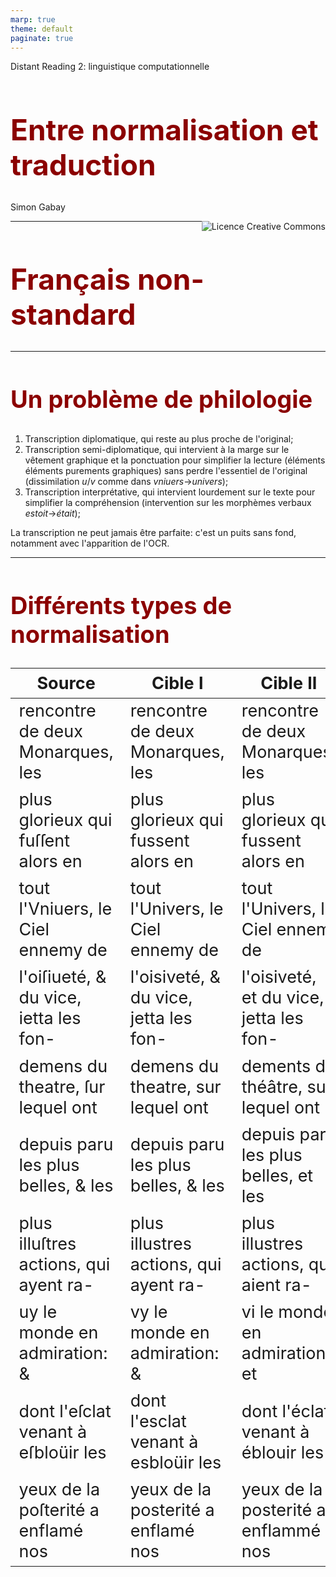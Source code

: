 ```yaml
---
marp: true
theme: default
paginate: true
---
```


<style>
img[alt~="center"] {
  display: block;
  margin: 0 auto;
}
h1 {
  font-size: 46px;
  color: darkred;
}
h2 {
  font-size: 38px;
  color: darkred;
}
</style>

Distant Reading 2: linguistique computationnelle

# Entre normalisation et traduction

Simon Gabay

<a rel="license" href="http://creativecommons.org/licenses/by/4.0/"><img alt="Licence Creative Commons" style="border-width:0;float:right;\" src="https://i.creativecommons.org/l/by/4.0/88x31.png" /></a>

---
# Français non-standard

---
## Un problème de philologie

1. Transcription diplomatique, qui reste au plus proche de l'original;
2. Transcription semi-diplomatique, qui intervient à la marge sur le vêtement graphique et la ponctuation pour simplifier la lecture (éléments éléments purements graphiques) sans perdre l'essentiel de l'original (dissimilation _u_/_v_ comme dans _vniuers_->_univers_);
3. Transcription interprétative, qui intervient lourdement sur le texte pour simplifier la compréhension (intervention sur les morphèmes verbaux _estoit_->_était_);

La transcription ne peut jamais être parfaite: c'est un puits sans fond, notamment avec l'apparition de l'OCR.

---
<style scoped>
table {
    height: 100%;
    width: 100%;
    font-size: 20px;
}
</style>

## Différents types de normalisation

| Source                                 | Cible I                                | Cible II                               |
|----------------------------------------|----------------------------------------|----------------------------------------|
| rencontre de deux Monarques, les       | rencontre de deux Monarques, les       | rencontre de deux Monarques, les       |
| plus glorieux qui fuſſent alors en     | plus glorieux qui fussent alors en     | plus glorieux qui fussent alors en     |
| tout l'Vniuers, le Ciel ennemy de      | tout l'Univers, le Ciel ennemy de      | tout l'Univers, le Ciel ennemi de      |
| l'oiſiueté, & du vice, ietta les fon-  | l'oisiveté, & du vice, jetta les fon-  | l'oisiveté, et du vice, jetta les fon- |
| demens du theatre, ſur lequel ont      | demens du theatre, sur lequel ont      | dements du théâtre, sur lequel ont     |
| depuis paru les plus belles, & les     | depuis paru les plus belles, & les     | depuis paru les plus belles, et les    |
| plus illuſtres actions, qui ayent ra-  | plus illustres actions, qui ayent ra-  | plus illustres actions, qui aient ra-  |
| uy le monde en admiration: &           | vy le monde en admiration: &           | vi le monde en admiration: et          |
| dont l'eſclat venant à eſbloüir les    | dont l'esclat venant à esbloüir les    | dont l'éclat venant à éblouir les      |
| yeux de la poſterité a enflamé nos     | yeux de la posterité a enflamé nos     | yeux de la posterité a enflammé nos    |

---
## Un problème de TAL

La tâche de normalisation est assez similaire à celle de

1. La traduction d'une langue à l'autre

|      |      |    |     |            |      |      |
|------|------|----|-----|------------|------|------|
| I    | go   | to | the | restaurant | with | John |
| Je   | vais | au |     | restaurant | avec | John |

2. Le traitement des textes dans une longue non standard (type SMS)

|      |        |          |      |       |       |      |
|------|--------|----------|------|-------|-------|------|
| G    | repris | vendredi | ms   | wè    | c     | cool |
| J'ai | repris | vendredi | mais | ouais | c'est | cool |

---
# Quelques bases

---
## Corpus parallèle

On utilise un corpus parallèle pour entraîner le modèle.

| Source                                 | Cible                                  | 
|----------------------------------------|----------------------------------------|
| rencontre de deux Monarques, les       | rencontre de deux Monarques, les       |
| plus glorieux qui fuſſent alors en     | plus glorieux qui fussent alors en     | 
| tout l'Vniuers, le Ciel ennemy de      | tout l'Univers, le Ciel ennemi de      |
| l'oiſiueté, & du vice, ietta les fon-  | l'oisiveté, et du vice, jetta les fon- |

---
## Niveau de traduction

Traiter un document au niveau du mot pose problème, même si c'est _a priori_ évident.
* Ils ne recouvrent pas nécessairement le même concept
* un mot peut être en deux tokens éloignés l'un de l'autre (_Bill **cleaned** the mess **up**._). Si _nettoyer_->_clean up_ n'est pas trop compliqué, l'inverse est moins vrai.

---
## S'en sortir "par le haut"

Pour régler le problème du mot, il est possible d'élargir la fenêtre au-delà de celui-ci en adpotant des techniques:

* _phrase-based_: le niveau de la phrase permet d'éviter le problème _one to one_ posé par les tokens en traitant la séquence complète.
* _syntax-based_: plus qu'une phrase, il s'agit de détecter automatiquent des groupes syntactiques/unités phraséologiques et de les traiter comme un bloc.

---
## S'en sortir "par le bas"

On peut aussi tenter l'opération inverse, et rétraicir la fenêtre de traitement

* _subword-based_: on va utiliser des sous-mots (_BPE_ pour _Byte pair encoding_) détectés automatiquement. On peut ainsi dégager des morphèmes récurrents (_aient_ ou _ement_) qui reviennent dans des mots différents mais doivent être traités de la même manière. Ainsi:

```
aaabdaaabac
```
Si `Z=aa` (`aa` étant ici un byte), alors je peux écrire:

```
ZabdZabac
```

* _character-based_: c'est le niveau le plus précis, mais il nécessite énormément de données. Il est très développé avec la traduction automatique neuronale

---
<style scoped>
table {
    height: 100%;
    width: 100%;
    font-size: 27px;
}
</style>
## Granularité

| Granularité | Etat   | Exemple                                               |
|-------------|--------|-------------------------------------------------------|
| Phrase      | Source | Cherchons avec empreſſement                           |
|             | Cible  | Cherchons avec empressement                           |
| Mot         | Source | Cherchons avec empreſſement                           |
|             | Cible  | Cherchons avec empressement                           |
| BPE         | Source | Ch@@ er@@ ch@@ ons avec em@@ preſ@@ ſement            |
|             | Cible  | Ch@@ er@@ ch@@ ons avec em@@ pr@@ ess@@ ement         |
| Caractères  | Source | C h e r c h o n s • a v e c • e m p r e ſ ſ e m e n t |
|             | Cible  | C h e r c h o n s • a v e c • e m p r e s s e m e n t |


---
## Evaluation

L'évaluation de la traduction est un problème assez complexe. Etant donné cette traduction:

>Le chat est sur le matelat

Et le résultat de la machine:
>P1 Il y a un chat sur le matelat

Le résultat peut être considéré comme mauvais alors que c'est faux

À l'inverse, si le modèle propose:

>P2 chat chat chat chat chat chat 

Cette prédiction peut être considéré comme bon (tous les mots de P2 sont dans la vérité terrain)
___

## Les métriques


* BLEU, _Bilingual evaluation understudy_
* METEOR, _Metric for Evaluation of Translation with Explicit ORdering_
* ROUGE, _Recall-Oriented Understudy for Gisting Evaluation_
* Character F-score
* wAcc, _word accuracy_

---
# Les réseaux LSTM
---
## RNN

![w:1000 center](images/rnn.png)

---
## _Short term memory_

Les séquences trop longues posent problème. Exemple:

> C'était super ce film: je suis allé le voir avec Micheline. Voilà mon avis.

Pour savoir si le compte-rendu est positif, je n'ai pas besoin de toute l'information, mais seulement d'une partie.

> **C'était super ce film**: je suis allé le voir avec Micheline. **Voilà mon avis**.

L'importance de l'information est différente de l'ordre dans lequel la séquence est traitée, et ce qui est au début se "dilue" si on accumule tout. Il faut faire le tri!

---
## La disparition du gradient

![w:1000 center](images/vanishing.jpg)

---
## LSTM

Un système de _gates_ qui permettent de déterminer quelle information est importante, ce qui est crucial pour les séquences (très) longues

![w:700 center](images/rnn-lstm.png)

Note: Les _GRU_ ont un fonctionnement similaire aux _LSTM_.

---
## Celulle LSTM (dite "à mémoire interne")

![w:700 center](images/lstm-cell.png)

---
## Bi-LSTM

On séquence l'information dans les deux directions

![w:1000 center](images/lstm-multi-bi.png)

---
## Bi-LSTM: deux méthodes

![w:900 center](images/lstm-bi.jpeg)

---
## Multicouches

Il est possible d'encoder les couches de neurones

![w:1000 center](images/lstm-multi.jpeg)

